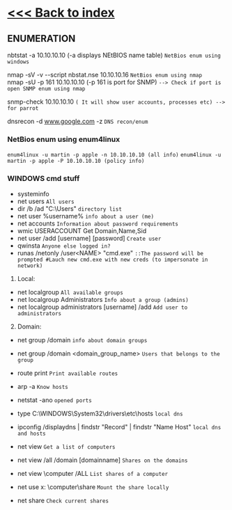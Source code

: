 # [<<< Back to index](../CEH_index.md)
## ENUMERATION

nbtstat -a 10.10.10.10 (-a displays NEtBIOS name table) `NetBios enum using windows`

nmap -sV -v --script nbstat.nse 10.10.10.16 `NetBios enum using nmap`\
nmap -sU -p 161 10.10.10.10 (-p 161 is port for SNMP) `--> Check if port is open SNMP enum using nmap`

snmp-check 10.10.10.10 `( It will show user accounts, processes etc) --> for parrot`

dnsrecon -d www.google.com -z `DNS recon/enum`

### NetBios enum using enum4linux

`enum4linux -u martin -p apple -n 10.10.10.10 (all info)`
`enum4linux -u martin -p apple -P 10.10.10.10 (policy info)` 

### WINDOWS cmd stuff

- systeminfo
- net users `All users`
- dir /b /ad "C:\Users" `directory list`
- net user %username% `info about a user (me)`
- net accounts `Information about password requirements`
- wmic USERACCOUNT Get Domain,Name,Sid
- net user /add [username] [password] `Create user`
- qwinsta `Anyone else logged in?`
- runas /netonly /user<DOMAIN>\<NAME> "cmd.exe" `::The password will be prompted #Lauch new cmd.exe with new creds (to impersonate in network)`

1. Local:
- net localgroup `All available groups`
- net localgroup Administrators `Info about a group (admins)`
- net localgroup administrators [username] /add `Add user to administrators`

2. Domain:
- net group /domain `info about domain groups`
- net group /domain <domain_group_name> `Users that belongs to the group`


- route print `Print available routes`
- arp -a `Know hosts`
- netstat -ano `opened ports`
- type C:\WINDOWS\System32\drivers\etc\hosts `local dns`
- ipconfig /displaydns | findstr "Record" | findstr "Name Host" `local dns and hosts`

- net view `Get a list of computers`
- net view /all /domain [domainname] `Shares on the domains`
- net view \\computer /ALL `List shares of a computer`
- net use x: \\computer\share `Mount the share locally`
- net share `Check current shares`